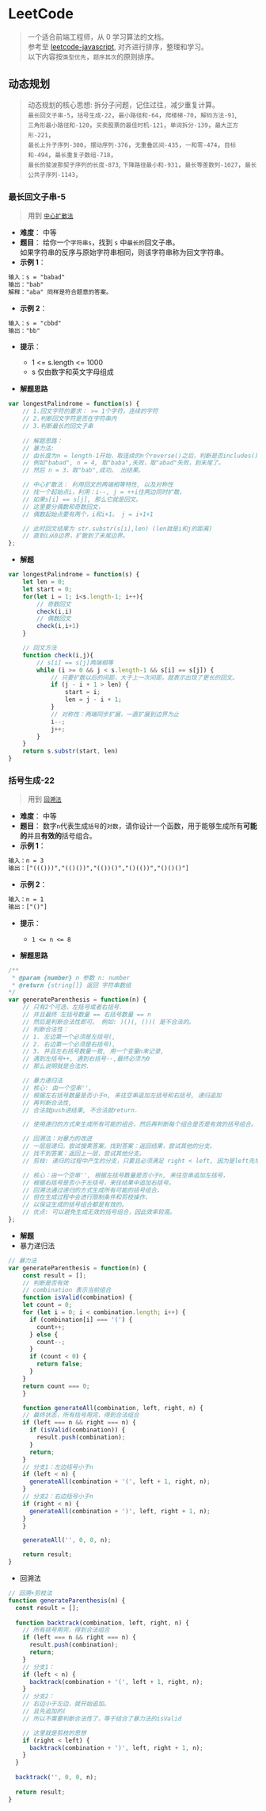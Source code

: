 # LeetCode
> 一个适合前端工程师，从 0 学习算法的文档。    
> 参考至 [leetcode-javascript](https://github.com/sl1673495/leetcode-javascript), 对齐进行排序，整理和学习。  
> 以下内容按`类型优先`，`题序其次`的原则排序。  

## 动态规划
> 动态规划的核心思想: 拆分子问题，记住过往，减少重复计算。  
> `最长回文子串-5`，`括号生成-22`，`最小路径和-64`，`爬楼梯-70`，`解码方法-91`,  
> `三角形最小路径和-120`，`买卖股票的最佳时机-121`，`单词拆分-139`，`最大正方形-221`，   
> `最长上升子序列-300`，`摆动序列-376`，`无重叠区间-435`，`一和零-474`，`目标和-494`，`最长重复子数组-718`，  
> `最长的斐波那契子序列的长度-873`, `下降路径最小和-931`，`最长等差数列-1027`，`最长公共子序列-1143`， 

### 最长回文子串-5
> 用到 [`中心扩散法`](https://blog.csdn.net/sjp11/article/details/124366179) 
- **难度**： 中等
- **题目**： 
给你一个`字符串s`，找到 `s` 中`最长的`回文子串。  
如果字符串的反序与原始字符串相同，则该字符串称为回文字符串。
- **示例 1**：
```html
输入：s = "babad"
输出："bab"
解释："aba" 同样是符合题意的答案。
```
- **示例 2**：
```html
输入：s = "cbbd"
输出："bb"
```
- **提示**：
	- 1 <= s.length <= 1000
	- s 仅由数字和英文字母组成

- **解题思路**
```js
var longestPalindrome = function(s) {
    // 1.回文字符的要求： >= 1个字符，连续的字符
    // 2.判断回文字符是否在字符串内
    // 3.判断最长的回文子串
    
    // 解题思路：
    // 暴力法: 
    // 由长度为n = length-1开始，取连续的n个reverse()之后，判断是否includes()
    // 例如"babad", n = 4, 取"baba",失败，取"abad"失败，到末尾了。
    // 然后 n = 3，取"bab",成功。 出结果。

    // 中心扩散法： 利用回文的两端相等特性, 以及对称性
    // 找一个起始点i，利用：i--, j = ++i往两边同时扩散，
    // 如果s[i] == s[j], 那么它就是回文。
    // 这里要分偶数和奇数回文，
    // 偶数起始点要有两个，i和i+1。 j = i+1+1

    // 此时回文结果为 str.substr(s[i],len) (len就是i和j的距离)
    // 直到i从0边界，扩散到了末尾边界。
};
```
- **解题**
```js
var longestPalindrome = function(s) {
	let len = 0;
    let start = 0;
    for(let i = 1; i<s.length-1; i++){
        // 奇数回文
        check(i,i)
        // 偶数回文
        check(i,i+1)
    }

    // 回文方法
    function check(i,j){
    	// s[i] == s[j]两端相等
        while (i >= 0 && j < s.length-1 && s[i] == s[j]) {
        	// 只要扩散以后的间距，大于上一次间距，就表示出现了更长的回文。
            if (j - i + 1 > len) {
                start = i;
                len = j - i + 1;
            }
            // 对称性：两端同步扩展，一直扩展到边界为止
            i--;
            j++;
        }
    }
    return s.substr(start, len)
}
```
### 括号生成-22
> 用到 [`回溯法`](https://blog.csdn.net/qq_52314655/article/details/122506533) 
- **难度**： 中等
- **题目**： 
数字`n`代表生成`括号`的`对数`，请你设计一个函数，用于能够生成所有**可能的**并且**有效的**括号组合。
- **示例 1**：
```html
输入：n = 3
输出：["((()))","(()())","(())()","()(())","()()()"]
```
- **示例 2**：
```html
输入：n = 1
输出：["()"]
```
- **提示**：
    - `1 <= n <= 8`

- **解题思路**

```js
/**
 * @param {number} n 参数 n: number
 * @return {string[]} 返回 字符串数组
*/
var generateParenthesis = function(n) {
    // 只有2个可选，左括号或者右括号.
    // 并且最终 左括号数量 == 右括号数量 == n
    // 然后是判断合法性即可。 例如: )()(, ())( 是不合法的。
    // 判断合法性：
    // 1. 左边第一个必须是左括号(, 
    // 2. 右边第一个必须是右括号), 
    // 3. 并且左右括号数量一致, 用一个变量n来记录, 
    // 遇到左括号++, 遇到右括号--,最终必须为0
    // 那么说明就是合法的.

    // 暴力递归法
    // 核心: 由一个空串'', 
    // 根据左右括号数量是否小于n, 来往空串追加左括号和右括号, 递归追加
    // 再判断合法性, 
    // 合法就push进结果, 不合法就return.

    // 使用递归的方式来生成所有可能的组合，然后再判断每个组合是否是有效的括号组合。

    // 回溯法：对暴力的改进
    // 一层层递归，尝试搜素答案，找到答案：返回结果，尝试其他的分支。
    // 找不到答案：返回上一层，尝试其他分支。
    // 剪枝: 递归的过程中产生的分支，只要且必须满足 right < left, 因为是left先增加的。

    // 核心：由一个空串'', 根据左括号数量是否小于n, 来往空串追加左括号，
    // 根据右括号是否小于左括号，来往结果中追加右括号。
    // 回溯法通过递归的方式生成所有可能的括号组合，
    // 但在生成过程中会进行限制条件和剪枝操作，
    // 以保证生成的括号组合都是有效的。
    // 优点: 可以避免生成无效的括号组合，因此效率较高。
};
```
- **解题**
- 暴力递归法
```js
// 暴力法
var generateParenthesis = function(n) {
    const result = [];
    // 判断是否有效
    // combination 表示当前组合
    function isValid(combination) {
    let count = 0;
    for (let i = 0; i < combination.length; i++) {
      if (combination[i] === '(') {
        count++;
      } else {
        count--;
      }
      if (count < 0) {
        return false;
      }
    }
    return count === 0;
    }

    function generateAll(combination, left, right, n) {
    // 最终状态，所有括号用完，得到合法组合
    if (left === n && right === n) {
      if (isValid(combination)) {
        result.push(combination);
      }
      return;
    }
    // 分支1：左边括号小于n
    if (left < n) {
      generateAll(combination + '(', left + 1, right, n);
    }
    // 分支2：右边括号小于n
    if (right < n) {
      generateAll(combination + ')', left, right + 1, n);
    }
    }

    generateAll('', 0, 0, n);

    return result;
}
```

- 回溯法
```js
// 回溯+剪枝法
function generateParenthesis(n) {
  const result = [];
  
  function backtrack(combination, left, right, n) {
    // 所有括号用完，得到合法组合
    if (left === n && right === n) {
      result.push(combination);
      return;
    }
    // 分支1：
    if (left < n) {
      backtrack(combination + '(', left + 1, right, n);
    }
    // 分支2： 
    // 右边小于左边，就开始追加。
    // 且先追加的(
    // 所以不需要判断合法性了，等于结合了暴力法的isValid

    // 这里就是剪枝的思想
    if (right < left) {
      backtrack(combination + ')', left, right + 1, n);
    }
  }
  
  backtrack('', 0, 0, n);
  
  return result;
}
```
